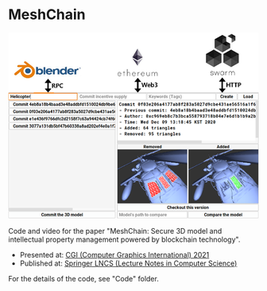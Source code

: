 # MeshChain

![Screenshot](https://raw.githubusercontent.com/Avantgarde95/MeshChain-publish/master/Screenshot.png)

Code and video for the paper "MeshChain: Secure 3D model and intellectual property management powered by blockchain technology".

- Presented at: [CGI (Computer Graphics International) 2021](http://www.cgs-network.org/cgi21/program/)
- Published at: [Springer LNCS (Lecture Notes in Computer Science)](https://link.springer.com/chapter/10.1007/978-3-030-89029-2_40)

For the details of the code, see "Code" folder.
